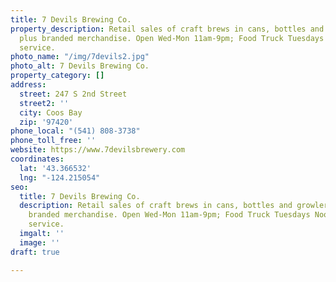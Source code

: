 ```yaml
---
title: 7 Devils Brewing Co.
property_description: Retail sales of craft brews in cans, bottles and growler fills,
  plus branded merchandise. Open Wed-Mon 11am-9pm; Food Truck Tuesdays Noon-7pm beverage
  service.
photo_name: "/img/7devils2.jpg"
photo_alt: 7 Devils Brewing Co.
property_category: []
address:
  street: 247 S 2nd Street
  street2: ''
  city: Coos Bay
  zip: '97420'
phone_local: "(541) 808-3738"
phone_toll_free: ''
website: https://www.7devilsbrewery.com
coordinates:
  lat: '43.366532'
  lng: "-124.215054"
seo:
  title: 7 Devils Brewing Co.
  description: Retail sales of craft brews in cans, bottles and growler fills, plus
    branded merchandise. Open Wed-Mon 11am-9pm; Food Truck Tuesdays Noon-7pm beverage
    service.
  imgalt: ''
  image: ''
draft: true

---
```

